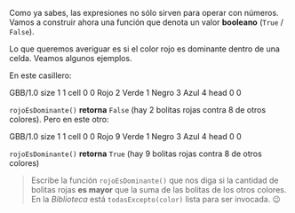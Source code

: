 Como ya sabes, las expresiones no sólo sirven para operar con números. Vamos a construir ahora una función que denota un valor **booleano** (`True` / `False`).

Lo que queremos averiguar es si el color rojo es dominante dentro de una celda. Veamos algunos ejemplos. 

En este casillero:

<gs-board>
 GBB/1.0
 size 1 1
 cell 0 0 Rojo 2 Verde 1 Negro 3 Azul 4
 head 0 0
<gs-board>

`rojoEsDominante()` **retorna** `False` (hay 2 bolitas rojas contra 8 de otros colores).
Pero en este otro:

<gs-board>
 GBB/1.0
 size 1 1
 cell 0 0 Rojo 9 Verde 1 Negro 3 Azul 4
 head 0 0
<gs-board>

`rojoEsDominante()` **retorna** `True` (hay 9 bolitas rojas contra 8 de otros colores)

> Escribe la función `rojoEsDominante()` que nos diga si la cantidad de bolitas rojas **es mayor** que la suma de las bolitas de los otros colores. En la _Biblioteca_ está `todasExcepto(color)` lista para ser invocada. :wink: